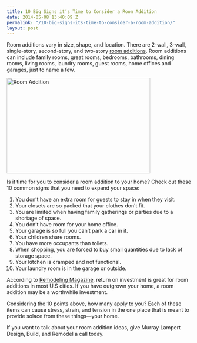 ```yaml
---
title: 10 Big Signs it’s Time to Consider a Room Addition
date: 2014-05-08 13:40:09 Z
permalink: "/10-big-signs-its-time-to-consider-a-room-addition/"
layout: post
---
```


Room additions vary in size, shape, and location. There are 2-wall, 3-wall, single-story, second-story, and two-story <a href="http://www.murraylampert.com/san-diego-room-additions/">room additions</a>. Room additions can include family rooms, great rooms, bedrooms, bathrooms, dining rooms, living rooms, laundry rooms, guest rooms, home offices and garages, just to name a few.

<img class="wp-image-2119 alignright" alt="Room Addition" src="http://www.murraylampert.com/wp-content/uploads/DSC_2421.jpg" width="390" height="259" />

Is it time for you to consider a room addition to your home? Check out these 10 common signs that you need to expand your space:
<ol>
	<li>You don’t have an extra room for guests to stay in when they visit.</li>
	<li>Your closets are so packed that your clothes don’t fit.</li>
	<li>You are limited when having family gatherings or parties due to a shortage of space.</li>
	<li>You don’t have room for your home office.</li>
	<li>Your garage is so full you can’t park a car in it.</li>
	<li>Your children share rooms.</li>
	<li>You have more occupants than toilets.</li>
	<li>When shopping, you are forced to buy small quantities due to lack of storage space.</li>
	<li>Your kitchen is cramped and not functional.</li>
	<li>Your laundry room is in the garage or outside.</li>
</ol>
According to <a href="http://www.remodeling.hw.net/cost-vs-value/2014/pacific/san-diego-ca/">Remodeling Magazine</a>, return on investment is great for room additions in most U.S cities. If you have outgrown your home, a room addition may be a worthwhile investment.

Considering the 10 points above, how many apply to you? Each of these items can cause stress, strain, and tension in the one place that is meant to provide solace from these things—your home.

If you want to talk about your room addition ideas, give Murray Lampert Design, Build, and Remodel a call today.
